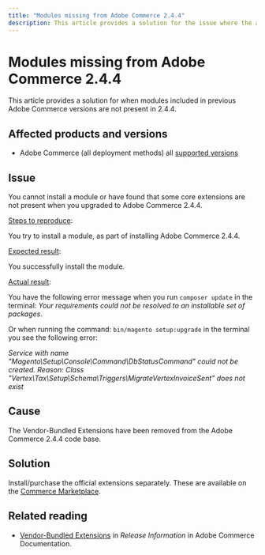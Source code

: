 ```yaml
---
title: "Modules missing from Adobe Commerce 2.4.4"
description: This article provides a solution for the issue where the article provides a solution for when modules included in previous Adobe Commerce versions are not present in 2.4.4
---
```


# Modules missing from Adobe Commerce 2.4.4

This article provides a solution for when modules included in previous Adobe Commerce versions are not present in 2.4.4.

## Affected products and versions

* Adobe Commerce (all deployment methods) all  [supported versions](https://www.adobe.com/content/dam/cc/en/legal/terms/enterprise/pdfs/Adobe-Commerce-Software-Lifecycle-Policy.pdf)

## Issue

You cannot install a module or have found that some core extensions are not present when you upgraded to Adobe Commerce 2.4.4.

<ins>Steps to reproduce</ins>:

You try to install a module, as part of installing Adobe Commerce 2.4.4.

<ins>Expected result</ins>:

You successfully install the module.

<ins>Actual result</ins>:

You have the following error message when you run `composer update` in the terminal: _Your requirements could not be resolved to an installable set of packages_. 

Or when running the command: `bin/magento setup:upgrade` in the terminal you see the following error:

_Service with name "Magento\Setup\Console\Command\DbStatusCommand" could not be created. Reason: Class "Vertex\Tax\Setup\Schema\Triggers\MigrateVertexInvoiceSent" does not exist_ 

## Cause

The Vendor-Bundled Extensions have been removed from the Adobe Commerce 2.4.4 code base. 

## Solution

Install/purchase the official extensions separately. These are available on the [Commerce Marketplace](https://marketplace.magento.com/extensions.html).

## Related reading

* [Vendor-Bundled Extensions](https://experienceleague.adobe.com/docs/commerce-operations/release/notes/adobe-commerce/2-4-4.html?lang=en#vendor-bundled-extensions) in _Release Information_ in Adobe Commerce Documentation.
